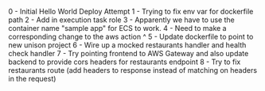 0 - Initial Hello World Deploy Attempt
1 - Trying to fix env var for dockerfile path
2 - Add in execution task role
3 - Apparently we have to use the container name "sample app" for ECS to work.
4 - Need to make a corresponding change to the aws action ^
5 - Update dockerfile to point to new unison project
6 - Wire up a mocked restaurants handler and health check handler
7 - Try pointing frontend to AWS Gateway and also update backend to provide cors headers for restaurants endpoint
8 - Try to fix restaurants route (add headers to response instead of matching on headers in the request)